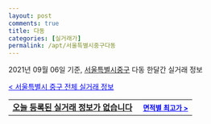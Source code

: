 ```yaml
---
layout: post
comments: true
title: 다동
categories: [실거래가]
permalink: /apt/서울특별시중구다동
---
```


2021년 09월 06일 기준, <a href="/apt/서울특별시중구">서울특별시중구</a> 다동 한달간 실거래 정보

<a style="color: blue;" href="/apt/서울특별시중구">< 서울특별시 중구 전체 실거래 정보</a>
<!---- start ---->
<table>
  <tr>
    <td colspan="4" style="font-weight: bold;"><a href="/apt/서울특별시중구다동{name_without_space}">오늘 등록된 실거래 정보가 없습니다</a> &nbsp;&nbsp;&nbsp; <a style="color: blue; font-size: smaller;" href="/apt/서울특별시중구다동{name_without_space}">면적별 최고가 ></a></td>
  </tr>
    
</table>
<!---- end ---->
    